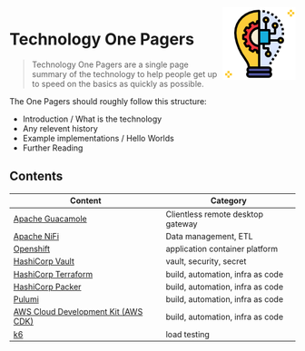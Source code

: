<img src="/techno/data/innovation-icon.png" align="right" />

# Technology One Pagers

> Technology One Pagers are a single page summary of the technology to help people get up to speed on the basics as quickly as possible.

The One Pagers should roughly follow this structure:
* Introduction / What is the technology
* Any relevent history
* Example implementations / Hello Worlds
* Further Reading

## Contents

| Content | Category |
| ------ | ------ |
| [Apache Guacamole](/techno/apache-guacamole.md) | Clientless remote desktop gateway |
| [Apache NiFi](/techno/apache-nifi.md) | Data management, ETL |
| [Openshift](/techno/openshift.md) | application container platform |
| [HashiCorp Vault](/techno/hashicorp-vault.md) | vault, security, secret |
| [HashiCorp Terraform](/techno/hashicorp-terraform.md) | build, automation, infra as code |
| [HashiCorp Packer](/techno/hashicorp-packer.md) | build, automation, infra as code |
| [Pulumi](/techno/pulumi.md) | build, automation, infra as code |
| [AWS Cloud Development Kit (AWS CDK)](/techno/aws-cdk.md) | build, automation, infra as code |
| [k6](/techno/k6.md) | load testing |